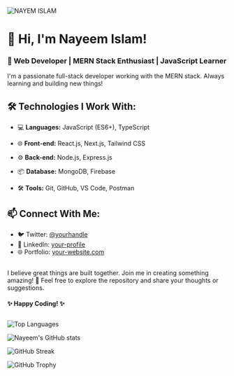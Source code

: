 ![NAYEM ISLAM](https://github.com/user-attachments/assets/9b34d845-b76b-4bb6-a9df-0af33e5065e2)

# 👋 Hi, I'm Nayeem Islam!

### 🚀 Web Developer | MERN Stack Enthusiast | JavaScript Learner

I'm a passionate full-stack developer working with the MERN stack. Always learning and building new things!

## 🛠 Technologies I Work With:
- 💻 **Languages:** JavaScript (ES6+), TypeScript
- 🌐 **Front-end:** React.js, Next.js, Tailwind CSS
- ⚙️ **Back-end:** Node.js, Express.js
- 📦 **Database:** MongoDB, Firebase

- 🛠 **Tools:** Git, GitHub, VS Code, Postman

## 📫 Connect With Me:
- 🐦 Twitter: [@yourhandle](https://twitter.com/yourhandle)
- 💼 LinkedIn: [your-profile](https://linkedin.com/in/your-profile)
- 🌐 Portfolio: [your-website.com](https://your-website.com)

##
I believe great things are built together. Join me in creating something amazing! 💪
Feel free to explore the repository and share your thoughts or suggestions.
#### ✨ Happy Coding! ✨
##
![Top Languages](https://github-readme-stats.vercel.app/api/top-langs/?username=iNayem707&layout=compact&theme=dark)

![Nayeem's GitHub stats](https://github-readme-stats.vercel.app/api?username=iNayem707&show_icons=true&theme=radical)

![GitHub Streak](https://github-readme-streak-stats.herokuapp.com/?user=iNayem707&theme=dark)

![GitHub Trophy](https://github-profile-trophy.vercel.app/?username=iNayem707&theme=onedark)




